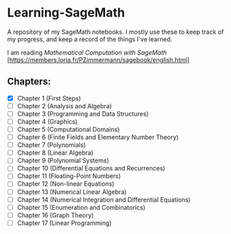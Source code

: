 # Learning-SageMath
A repository of my SageMath notebooks. I mostly use these to keep track of my progress, and keep a record of the things I've learned.

I am reading *Mathematical Computation with SageMath* [https://members.loria.fr/PZimmermann/sagebook/english.html]

## Chapters:
- [x] Chapter 1 (First Steps)
- [ ] Chapter 2 (Analysis and Algebra)
- [ ] Chapter 3 (Programming and Data Structures)
- [ ] Chapter 4 (Graphics)
- [ ] Chapter 5 (Computational Domains)
- [ ] Chapter 6 (Finite Fields and Elementary Number Theory)
- [ ] Chapter 7 (Polynomials)
- [ ] Chapter 8 (Linear Algebra)
- [ ] Chapter 9 (Polynomial Systems)
- [ ] Chapter 10 (Differential Equations and Recurrences)
- [ ] Chapter 11 (Floating-Point Numbers)
- [ ] Chapter 12 (Non-linear Equations)
- [ ] Chapter 13 (Numerical Linear Algebra)
- [ ] Chapter 14 (Numerical Integration and Differential Equations)
- [ ] Chapter 15 (Enumeration and Combinatorics)
- [ ] Chapter 16 (Graph Theory)
- [ ] Chapter 17 (Linear Programming)
